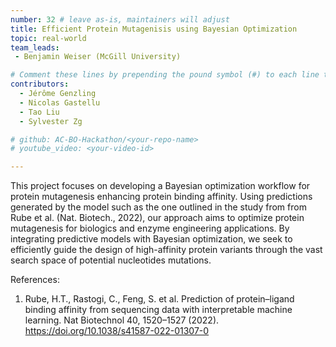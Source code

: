 ```yaml
---
number: 32 # leave as-is, maintainers will adjust
title: Efficient Protein Mutagenisis using Bayesian Optimization
topic: real-world
team_leads:
 - Benjamin Weiser (McGill University)

# Comment these lines by prepending the pound symbol (#) to each line to hide these elements
contributors:
  - Jérôme Genzling
  - Nicolas Gastellu
  - Tao Liu
  - Sylvester Zg

# github: AC-BO-Hackathon/<your-repo-name>
# youtube_video: <your-video-id>

---
```


This project focuses on developing a Bayesian optimization workflow for protein mutagenesis enhancing protein binding affinity. Using predictions generated by the model such as the one outlined in the study from from Rube et al. (Nat. Biotech., 2022), our approach aims to optimize protein mutagenesis for biologics and enzyme engineering applications. By integrating predictive models with Bayesian optimization, we seek to efficiently guide the design of high-affinity protein variants through the vast search space of potential nucleotides mutations.

References:

1. Rube, H.T., Rastogi, C., Feng, S. et al. Prediction of protein–ligand binding affinity from sequencing data with interpretable machine learning. Nat Biotechnol 40, 1520–1527 (2022). https://doi.org/10.1038/s41587-022-01307-0
